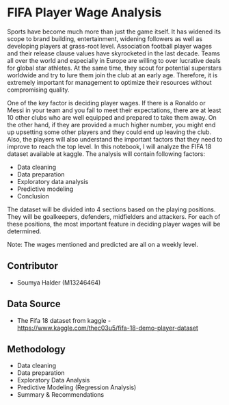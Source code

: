# FIFA Player Wage Analysis
Sports have become much more than just the game itself. It has widened its scope to brand building, entertainment, widening followers as well as developing players at grass-root level. Association football player wages and their release clause values have skyrocketed in the last decade. Teams all over the world and especially in Europe are willing to over lucrative deals for global star athletes. At the same time, they scout for potential superstars worldwide and try to lure them join the club at an early age. Therefore, it is extremely important for management to optimize their resources without compromising quality.

One of the key factor is deciding player wages. If there is a Ronaldo or Messi in your team and you fail to meet their expectations, there are at least 10 other clubs who are well equipped and prepared to take them away. On the other hand, if they are provided a much higher number, you might end up upsetting some other players and they could end up leaving the club. Also, the players will also understand the important factors that they need to improve to reach the top level. In this notebook, I will analyze the FIFA 18 dataset available at kaggle. The analysis will contain following factors:

- Data cleaning
- Data preparation
- Exploratory data analysis
- Predictive modeling
- Conclusion

The dataset will be divided into 4 sections based on the playing positions. They will be goalkeepers, defenders, midfielders and attackers. For each of these positions, the most important feature in deciding player wages will be determined.

Note: The wages mentioned and predicted are all on a weekly level.

## Contributor

- Soumya Halder (M13246464)

## Data Source

- The Fifa 18 dataset from kaggle - https://www.kaggle.com/thec03u5/fifa-18-demo-player-dataset

## Methodology

- Data cleaning
- Data preparation
- Exploratory Data Analysis
- Predictive Modeling (Regression Analysis)
- Summary & Recommendations
